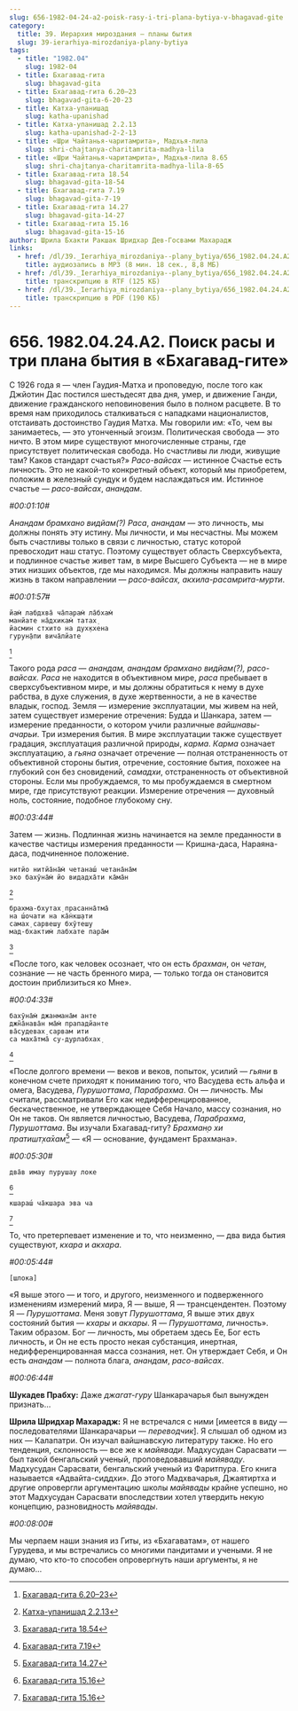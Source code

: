 ```yaml
---
slug: 656-1982-04-24-a2-poisk-rasy-i-tri-plana-bytiya-v-bhagavad-gite
category:
  title: 39. Иерархия мироздания — планы бытия
  slug: 39-ierarhiya-mirozdaniya-plany-bytiya
tags:
  - title: "1982.04"
    slug: 1982-04
  - title: Бхагавад-гита
    slug: bhagavad-gita
  - title: Бхагавад-гита 6.20–23
    slug: bhagavad-gita-6-20-23
  - title: Катха-упанишад
    slug: katha-upanishad
  - title: Катха-упанишад 2.2.13
    slug: katha-upanishad-2-2-13
  - title: «Шри Чайтанья-чаритамрита», Мадхья-лила
    slug: shri-chajtanya-charitamrita-madhya-lila
  - title: «Шри Чайтанья-чаритамрита», Мадхья-лила 8.65
    slug: shri-chajtanya-charitamrita-madhya-lila-8-65
  - title: Бхагавад-гита 18.54
    slug: bhagavad-gita-18-54
  - title: Бхагавад-гита 7.19
    slug: bhagavad-gita-7-19
  - title: Бхагавад-гита 14.27
    slug: bhagavad-gita-14-27
  - title: Бхагавад-гита 15.16
    slug: bhagavad-gita-15-16
author: Шрила Бхакти Ракшак Шридхар Дев-Госвами Махарадж
links:
  - href: /dl/39._Ierarhiya_mirozdaniya--plany_bytiya/656_1982.04.24.A2_SridharMj_Poisk_rasy_i_tri_plana_bytija_v_Bhagavad-gite.mp3
    title: аудиозапись в MP3 (8 мин. 18 сек., 8,8 МБ)
  - href: /dl/39._Ierarhiya_mirozdaniya--plany_bytiya/656_1982.04.24.A2_SridharMj_Poisk_rasy_i_tri_plana_bytija_v_Bhagavad-gite.rtf
    title: транскрипцию в RTF (125 КБ)
  - href: /dl/39._Ierarhiya_mirozdaniya--plany_bytiya/656_1982.04.24.A2_SridharMj_Poisk_rasy_i_tri_plana_bytija_v_Bhagavad-gite.pdf
    title: транскрипцию в PDF (190 КБ)
---
```


# 656. 1982.04.24.A2. Поиск расы и три плана бытия в «Бхагавад-гите»

С 1926 года я — член Гаудия-Матха и проповедую, после того как Джйотин Дас постился шестьдесят два дня, умер, и движение Ганди, движение гражданского неповиновения было в полном расцвете. В то время нам приходилось сталкиваться с нападками националистов, отстаивать достоинство Гаудия Матха. Мы говорили им: «То, чем вы занимаетесь, — это утонченный эгоизм. Политическая свобода — это ничто. В этом мире существуют многочисленные страны, где присутствует политическая свобода. Но счастливы ли люди, живущие там? Каков стандарт счастья?» *Расо-вайсах* — истинное Счастье есть личность. Это не какой-то конкретный объект, который мы приобретем, положим в железный сундук и будем наслаждаться им. Истинное счастье — *расо-вайсах*, *анандам*.

*#00:01:10#*

*Анандам брамхано видйам(?) Раса*, *анандам* — это личность, мы должны понять эту истину. Мы личности, и мы несчастны. Мы можем быть счастливы только в связи с личностью, статус которой превосходит наш статус. Поэтому существует область Сверхсубъекта, и подлинное счастье живет там, в мире Высшего Субъекта — не в мире этих низших объектов, где мы находимся. Мы должны направить нашу жизнь в таком направлении — *расо-вайсах, акхила-расамрита-мурти*.

*#00:01:57#*

    йам̇ лабдхва̄ ча̄парам̇ ла̄бхам̇
    манйате на̄дхикам̇ татах̣
    йасмин стхито на дух̣кхена
    гурун̣а̄пи вича̄лйате
[^_ftn1]

Такого рода *раса* — *анандам, анандам брамхано видйам(?), расо-вайсах.* *Раса* не находится в объективном мире, *раса* пребывает в сверхсубъективном мире, и мы должны обратиться к нему в духе рабства, в духе служения, в духе жертвенности, а не в качестве владык, господ. Земля — измерение эксплуатации, мы живем на ней, затем существует измерение отречения: Будда и Шанкара, затем — измерение преданности, о котором учили различные *вайшнавы-ачарьи*. Три измерения бытия. В мире эксплуатации также существует градация, эксплуатация различной природы, *карма*. *Карма* означает эксплуатацию, а *гьяна* означает отречение — полная отстраненность от объективной стороны бытия, отречение, состояние бытия, похожее на глубокий сон без сновидений, *самадхи*, отстраненность от объективной стороны. Если мы пробуждаемся, то мы пробуждаемся в смертном мире, где присутствуют реакции. Измерение отречения — духовный ноль, состояние, подобное глубокому сну.

*#00:03:44#*

Затем — жизнь. Подлинная жизнь начинается на земле преданности в качестве частицы измерения преданности — Кришна-даса, Нараяна-даса, подчиненное положение.

    нитйо нитйа̄на̄м̇ четанаш́ четана̄на̄м
    эко бахӯна̄м̇ йо видадха̄ти ка̄ма̄н
[^_ftn2]

    брахма-бхутах̣ прасанна̄тма̄
    на ш́очати на ка̄н̇кш̣ати
    самах̣ сарвеш̣у бхӯтеш̣у
    мад-бхактим̇ лабхате пара̄м
[^_ftn3]

«После того, как человек осознает, что он есть *брахман*, он *четан*, сознание — не часть бренного мира, — только тогда он становится достоин приблизиться ко Мне».

*#00:04:33#*

    бахӯна̄м̇ джанмана̄м анте
    джн̃а̄нава̄н ма̄м̇ прападйанте
    ва̄судевах̣ сарвам ити
    са маха̄тма̄ су-дурлабхах̣
[^_ftn4]

«После долгого времени — веков и веков, попыток, усилий — *гьяни* в конечном счете приходят к пониманию того, что Васудева есть альфа и омега, Васудева, *Пурушоттама*, *Парабрахма*. Он — личность. Мы считали, рассматривали Его как недифференцированное, бескачественное, не утверждающее Себя Начало, массу сознания, но Он не таков. Он является личностью, Васудева, *Парабрахма*, *Пурушоттама*. Вы изучали Бхагавад-гиту? *Брахман̣о хи пратишт̣ха̄хам*[^_ftn5] — «Я — основание, фундамент Брахмана».

*#00:05:30#*

    два̄в имау пурушау локе
[^_ftn6]

    кшараш́ ча̄кшара эва ча
[^_ftn7]

То, что претерпевает изменение и то, что неизменно, — два вида бытия существуют, *кхара* и *акхара*.

*#00:05:44#*

    [шлока]

«Я выше этого — и того, и другого, неизменного и подверженного изменениям измерений мира, Я — выше, Я — трансцендентен. Поэтому Я — *Пурушоттама*. Меня зовут *Пурушоттама*, Я выше этих двух состояний бытия — *кхары* и *акхары*. Я — *Пурушоттама*, личность». Таким образом. Бог — личность, мы обретаем здесь Ее, Бог есть личность, и Он не есть просто некая субстанция, инертная, недифференцированная масса сознания, нет. Он утверждает Себя, и Он есть *анандам* — полнота блага, *анандам*, *расо-вайсах*.

*#00:06:44#*

**Шукадев Прабху:** Даже *джагат-гуру* Шанкарачарья был вынужден признать…

**Шрила Шридхар Махарадж:** Я не встречался с ними [имеется в виду — последователями Шанкарачарьи — *переводчик*]. Я слышал об одном из них — Калапатри. Он изучал вайшнавскую литературу также. Но его тенденция, склонность — все же к *майявади*. Мадхусудан Сарасвати — был такой бенгальский ученый, проповедовавший *майяваду*. Мадхусудан Сарасвати, бенгальский ученый из Фаритпура. Его книга называется «Адвайта-сиддхи». До этого Мадхвачарья, Джаятиртха и другие опровергли аргументацию школы *майявады* крайне успешно, но этот Мадхусудан Сарасвати впоследствии хотел утвердить некую концепцию, разновидность *майявады*.

*#00:08:00#*

Мы черпаем наши знания из Гиты, из «Бхагаватам», от нашего Гурудева, и мы встречались со многими пандитами и учеными. Я не думаю, что кто-то способен опровергнуть наши аргументы, я не думаю…



[^_ftn1]: [Бхагавад-гита 6.20–23](../notes/bhagavad-gita/bhagavad-gita-6-20-23.md)

[^_ftn2]: [Катха-упанишад 2.2.13](../notes/katha-upanishad/katha-upanishad-2-2-13.md)

[^_ftn3]: [Бхагавад-гита 18.54](../notes/bhagavad-gita/bhagavad-gita-18-54.md)

[^_ftn4]: [Бхагавад-гита 7.19](../notes/bhagavad-gita/bhagavad-gita-7-19.md)

[^_ftn5]: [Бхагавад-гита 14.27](../notes/bhagavad-gita/bhagavad-gita-14-27.md)

[^_ftn6]: [Бхагавад-гита 15.16](../notes/bhagavad-gita/bhagavad-gita-15-16.md)

[^_ftn7]: [Бхагавад-гита 15.16](../notes/bhagavad-gita/bhagavad-gita-15-16.md)

